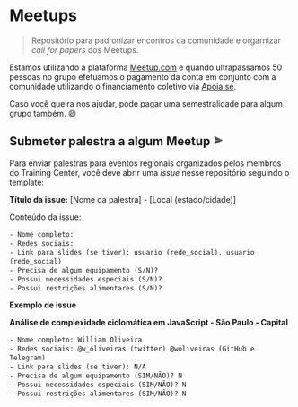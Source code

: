 # Meetups

> Repositório para padronizar encontros da comunidade e orgarnizar _call for papers_ dos Meetups.

Estamos utilizando a plataforma [Meetup.com](https://www.meetup.com) e quando ultrapassamos 50 pessoas no grupo efetuamos o pagamento da conta em conjunto com a comunidade utilizando o financiamento coletivo via [Apoia.se](https://apoia.se/training-center).

Caso você queira nos ajudar, pode pagar uma semestralidade para algum grupo também. :smile:

## Submeter palestra a algum Meetup <img src="https://github.com/training-center/call-4-papers/blob/master/img/send-button.png?raw=true" width="20px" alt="enviar">

Para enviar palestras para eventos regionais organizados pelos membros do Training Center, você deve abrir uma _issue_ nesse repositório seguindo o template:

**Título da issue:** [Nome da palestra] - [Local (estado/cidade)]

Conteúdo da issue:

```
- Nome completo: 
- Redes sociais: 
- Link para slides (se tiver): usuario (rede_social), usuario (rede_social)
- Precisa de algum equipamento (S/N)?
- Possui necessidades especiais (S/N)?
- Possui restrições alimentares (S/N)?
```

**Exemplo de issue**

**Análise de complexidade ciclomática em JavaScript - São Paulo - Capital**

```
- Nome completo: William Oliveira
- Redes sociais: @w_oliveiras (twitter) @woliveiras (GitHub e Telegram)
- Link para slides (se tiver): N/A
- Precisa de algum equipamento (SIM/NÃO)? N
- Possui necessidades especiais (SIM/NÃO)? N
- Possui restrições alimentares (SIM/NÃO)? N
```
